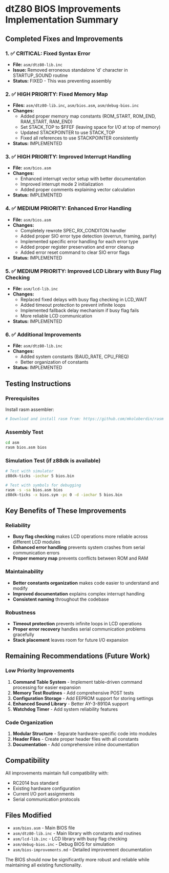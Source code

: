 # dtZ80 BIOS Improvements Implementation Summary

## Completed Fixes and Improvements

### 1. ✅ **CRITICAL: Fixed Syntax Error**
- **File:** `asm/dtz80-lib.inc`
- **Issue:** Removed erroneous standalone 'd' character in STARTUP_SOUND routine
- **Status:** FIXED - This was preventing assembly

### 2. ✅ **HIGH PRIORITY: Fixed Memory Map**
- **Files:** `asm/dtz80-lib.inc`, `asm/bios.asm`, `asm/debug-bios.inc`
- **Changes:**
  - Added proper memory map constants (ROM_START, ROM_END, RAM_START, RAM_END)
  - Set STACK_TOP to $FFEF (leaving space for I/O at top of memory)
  - Updated STACKPOINTER to use STACK_TOP
  - Fixed all references to use STACKPOINTER consistently
- **Status:** IMPLEMENTED

### 3. ✅ **HIGH PRIORITY: Improved Interrupt Handling**
- **File:** `asm/bios.asm`
- **Changes:**
  - Enhanced interrupt vector setup with better documentation
  - Improved interrupt mode 2 initialization
  - Added proper comments explaining vector calculation
- **Status:** IMPLEMENTED

### 4. ✅ **MEDIUM PRIORITY: Enhanced Error Handling**
- **File:** `asm/bios.asm`
- **Changes:**
  - Completely rewrote SPEC_RX_CONDITON handler
  - Added proper SIO error type detection (overrun, framing, parity)
  - Implemented specific error handling for each error type
  - Added proper register preservation and error cleanup
  - Added error reset command to clear SIO error flags
- **Status:** IMPLEMENTED

### 5. ✅ **MEDIUM PRIORITY: Improved LCD Library with Busy Flag Checking**
- **File:** `asm/lcd-lib.inc`
- **Changes:**
  - Replaced fixed delays with busy flag checking in LCD_WAIT
  - Added timeout protection to prevent infinite loops
  - Implemented fallback delay mechanism if busy flag fails
  - More reliable LCD communication
- **Status:** IMPLEMENTED

### 6. ✅ **Additional Improvements**
- **File:** `asm/dtz80-lib.inc`
- **Changes:**
  - Added system constants (BAUD_RATE, CPU_FREQ)
  - Better organization of constants
- **Status:** IMPLEMENTED

## Testing Instructions

### Prerequisites
Install rasm assembler:
```bash
# Download and install rasm from: https://github.com/mkoloberdin/rasm
```

### Assembly Test
```bash
cd asm
rasm bios.asm bios
```

### Simulation Test (if z88dk is available)
```bash
# Test with simulator
z88dk-ticks -iochar 5 bios.bin

# Test with symbols for debugging
rasm -s -sa bios.asm bios
z88dk-ticks -x bios.sym -pc 0 -d -iochar 5 bios.bin
```

## Key Benefits of These Improvements

### Reliability
- **Busy flag checking** makes LCD operations more reliable across different LCD modules
- **Enhanced error handling** prevents system crashes from serial communication errors
- **Proper memory map** prevents conflicts between ROM and RAM

### Maintainability
- **Better constants organization** makes code easier to understand and modify
- **Improved documentation** explains complex interrupt handling
- **Consistent naming** throughout the codebase

### Robustness
- **Timeout protection** prevents infinite loops in LCD operations
- **Proper error recovery** handles serial communication problems gracefully
- **Stack placement** leaves room for future I/O expansion

## Remaining Recommendations (Future Work)

### Low Priority Improvements
1. **Command Table System** - Implement table-driven command processing for easier expansion
2. **Memory Test Routines** - Add comprehensive POST tests
3. **Configuration Storage** - Add EEPROM support for storing settings
4. **Enhanced Sound Library** - Better AY-3-8910A support
5. **Watchdog Timer** - Add system reliability features

### Code Organization
1. **Modular Structure** - Separate hardware-specific code into modules
2. **Header Files** - Create proper header files with all constants
3. **Documentation** - Add comprehensive inline documentation

## Compatibility
All improvements maintain full compatibility with:
- RC2014 bus standard
- Existing hardware configuration
- Current I/O port assignments
- Serial communication protocols

## Files Modified
- `asm/bios.asm` - Main BIOS file
- `asm/dtz80-lib.inc` - Main library with constants and routines
- `asm/lcd-lib.inc` - LCD library with busy flag checking
- `asm/debug-bios.inc` - Debug BIOS for simulation
- `asm/bios-improvements.md` - Detailed improvement documentation

The BIOS should now be significantly more robust and reliable while maintaining all existing functionality.
